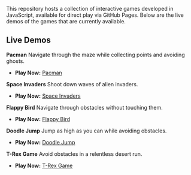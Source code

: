 This repository hosts a collection of interactive games developed in JavaScript, available for direct play via GitHub Pages. Below are the live demos of the games that are currently available.

## Live Demos


**Pacman**  Navigate through the maze while collecting points and avoiding ghosts.  
- **Play Now:** [Pacman](https://emhayki.github.io/Games/Pacman/index.html)

**Space Invaders** Shoot down waves of alien invaders.
- **Play Now:** [Space Invaders](https://emhayki.github.io/Games/Space%20Invaders/index.html)

**Flappy Bird** Navigate through obstacles without touching them.
- **Play Now:** [Flappy Bird](https://emhayki.github.io/Games/Flappy%20Bird/index.html)

**Doodle Jump** Jump as high as you can while avoiding obstacles.
- **Play Now:** [Doodle Jump](https://emhayki.github.io/Games/Doodle%20Jump/index.html)

**T-Rex Game** Avoid obstacles in a relentless desert run.
- **Play Now:** [T-Rex Game](https://emhayki.github.io/Games/Trex/index.html)
